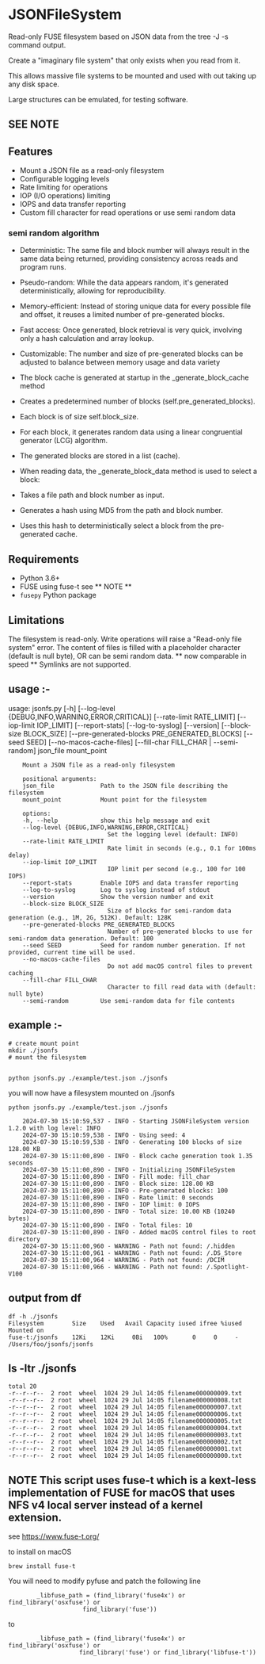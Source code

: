 # JSONFileSystem

Read-only FUSE filesystem based on JSON data from the tree -J -s command output.

Create a "imaginary file system" that only exists when you read from it.

This allows massive file systems to be mounted and used with out taking up any disk space.

Large structures can be emulated, for testing software.

## SEE NOTE

## Features

- Mount a JSON file as a read-only filesystem
- Configurable logging levels
- Rate limiting for operations
- IOP (I/O operations) limiting
- IOPS and data transfer reporting
- Custom fill character for read operations or use semi random data

### semi random algorithm


- Deterministic: The same file and block number will always result in the same data being returned, providing consistency across reads and program runs.
- Pseudo-random: While the data appears random, it's generated deterministically, allowing for reproducibility.
- Memory-efficient: Instead of storing unique data for every possible file and offset, it reuses a limited number of pre-generated blocks.
- Fast access: Once generated, block retrieval is very quick, involving only a hash calculation and array lookup.
- Customizable: The number and size of pre-generated blocks can be adjusted to balance between memory usage and data variety
 


- The block cache is generated at startup in the _generate_block_cache method
- Creates a predetermined number of blocks (self.pre_generated_blocks).
- Each block is of size self.block_size.
- For each block, it generates random data using a linear congruential generator (LCG) algorithm.
- The generated blocks are stored in a list (cache).

- When reading data, the _generate_block_data method is used to select a block:
- Takes a file path and block number as input.
- Generates a hash using MD5 from the path and block number.
- Uses this hash to deterministically select a block from the pre-generated cache.
   
## Requirements

- Python 3.6+
- FUSE using fuse-t see ** NOTE **
- `fusepy` Python package

## Limitations

The filesystem is read-only. Write operations will raise a "Read-only file system" error.
The content of files is filled with a placeholder character (default is null byte), OR can be semi random data.
** now comparable in speed **
Symlinks are not supported.

## usage :- 

   usage: jsonfs.py [-h] [--log-level {DEBUG,INFO,WARNING,ERROR,CRITICAL}] [--rate-limit RATE_LIMIT] [--iop-limit IOP_LIMIT] [--report-stats]
                 [--log-to-syslog] [--version] [--block-size BLOCK_SIZE] [--pre-generated-blocks PRE_GENERATED_BLOCKS] [--seed SEED]
                 [--no-macos-cache-files] [--fill-char FILL_CHAR | --semi-random]
                 json_file mount_point

        Mount a JSON file as a read-only filesystem

        positional arguments:
        json_file             Path to the JSON file describing the filesystem
        mount_point           Mount point for the filesystem

        options:
        -h, --help            show this help message and exit
        --log-level {DEBUG,INFO,WARNING,ERROR,CRITICAL}
                                Set the logging level (default: INFO)
        --rate-limit RATE_LIMIT
                                Rate limit in seconds (e.g., 0.1 for 100ms delay)
        --iop-limit IOP_LIMIT
                                IOP limit per second (e.g., 100 for 100 IOPS)
        --report-stats        Enable IOPS and data transfer reporting
        --log-to-syslog       Log to syslog instead of stdout
        --version             Show the version number and exit
        --block-size BLOCK_SIZE
                                Size of blocks for semi-random data generation (e.g., 1M, 2G, 512K). Default: 128K
        --pre-generated-blocks PRE_GENERATED_BLOCKS
                                Number of pre-generated blocks to use for semi-random data generation. Default: 100
        --seed SEED           Seed for random number generation. If not provided, current time will be used.
        --no-macos-cache-files
                                Do not add macOS control files to prevent caching
        --fill-char FILL_CHAR
                                Character to fill read data with (default: null byte)
        --semi-random         Use semi-random data for file contents


## example :-

    # create mount point 
    mkdir ./jsonfs
    # mount the filesystem
    

    python jsonfs.py ./example/test.json ./jsonfs

you will now have a filesystem mounted on ./jsonfs

    python jsonfs.py ./example/test.json ./jsonfs

        2024-07-30 15:10:59,537 - INFO - Starting JSONFileSystem version 1.2.0 with log level: INFO
        2024-07-30 15:10:59,538 - INFO - Using seed: 4
        2024-07-30 15:10:59,538 - INFO - Generating 100 blocks of size 128.00 KB
        2024-07-30 15:11:00,890 - INFO - Block cache generation took 1.35 seconds
        2024-07-30 15:11:00,890 - INFO - Initializing JSONFileSystem
        2024-07-30 15:11:00,890 - INFO - Fill mode: fill_char
        2024-07-30 15:11:00,890 - INFO - Block size: 128.00 KB
        2024-07-30 15:11:00,890 - INFO - Pre-generated blocks: 100
        2024-07-30 15:11:00,890 - INFO - Rate limit: 0 seconds
        2024-07-30 15:11:00,890 - INFO - IOP limit: 0 IOPS
        2024-07-30 15:11:00,890 - INFO - Total size: 10.00 KB (10240 bytes)
        2024-07-30 15:11:00,890 - INFO - Total files: 10
        2024-07-30 15:11:00,890 - INFO - Added macOS control files to root directory
        2024-07-30 15:11:00,960 - WARNING - Path not found: /.hidden
        2024-07-30 15:11:00,961 - WARNING - Path not found: /.DS_Store
        2024-07-30 15:11:00,964 - WARNING - Path not found: /DCIM
        2024-07-30 15:11:00,966 - WARNING - Path not found: /.Spotlight-V100


## output from df

    df -h ./jsonfs
    Filesystem        Size    Used   Avail Capacity iused ifree %iused  Mounted on
    fuse-t:/jsonfs    12Ki    12Ki     0Bi   100%       0     0     -   /Users/foo/jsonfs/jsonfs

##  ls -ltr ./jsonfs
    total 20
    -r--r--r--  2 root  wheel  1024 29 Jul 14:05 filename000000009.txt
    -r--r--r--  2 root  wheel  1024 29 Jul 14:05 filename000000008.txt
    -r--r--r--  2 root  wheel  1024 29 Jul 14:05 filename000000007.txt
    -r--r--r--  2 root  wheel  1024 29 Jul 14:05 filename000000006.txt
    -r--r--r--  2 root  wheel  1024 29 Jul 14:05 filename000000005.txt
    -r--r--r--  2 root  wheel  1024 29 Jul 14:05 filename000000004.txt
    -r--r--r--  2 root  wheel  1024 29 Jul 14:05 filename000000003.txt
    -r--r--r--  2 root  wheel  1024 29 Jul 14:05 filename000000002.txt
    -r--r--r--  2 root  wheel  1024 29 Jul 14:05 filename000000001.txt
    -r--r--r--  2 root  wheel  1024 29 Jul 14:05 filename000000000.txt

## NOTE  This script uses fuse-t which is a kext-less implementation of FUSE for macOS that uses NFS v4 local server instead of a kernel extension.

see 
https://www.fuse-t.org/

to install on macOS

    brew install fuse-t

You will need to modify pyfuse and patch the following line

            _libfuse_path = (find_library('fuse4x') or find_library('osxfuse') or
                         find_library('fuse'))

to

            _libfuse_path = (find_library('fuse4x') or find_library('osxfuse') or
                        find_library('fuse') or find_library('libfuse-t'))


